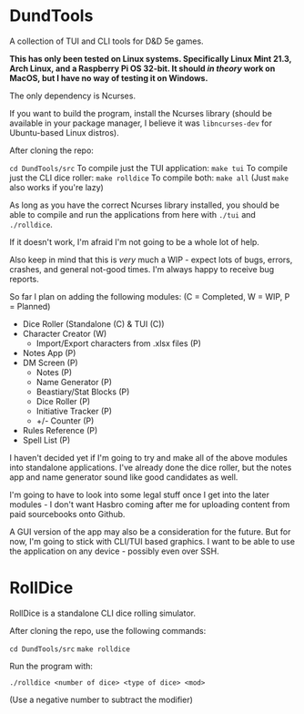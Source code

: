 # DundTools
A collection of TUI and CLI tools for D&D 5e games.

**This has only been tested on Linux systems. Specifically Linux Mint 21.3, Arch Linux, and a Raspberry Pi OS 32-bit. It should *in theory* work on MacOS, but I have no way of testing it on Windows.**

The only dependency is Ncurses.

If you want to build the program, install the Ncurses library (should be available in your package manager, I believe it was `libncurses-dev` for Ubuntu-based Linux distros).

After cloning the repo:

`cd DundTools/src`
To compile just the TUI application: `make tui`
To compile just the CLI dice roller: `make rolldice`
To compile both: `make all` (Just `make` also works if you're lazy)

As long as you have the correct Ncurses library installed, you should be able to compile and run the applications from here with `./tui` and `./rolldice`.

If it doesn't work, I'm afraid I'm not going to be a whole lot of help.

Also keep in mind that this is *very* much a WIP - expect lots of bugs, errors, crashes, and general not-good times. I'm always happy to receive bug reports.

So far I plan on adding the following modules:
(C = Completed, W = WIP, P = Planned)

- Dice Roller (Standalone (C) & TUI (C))
- Character Creator (W)
    - Import/Export characters from .xlsx files (P)
- Notes App (P)
- DM Screen (P)
    - Notes (P)
    - Name Generator (P)
    - Beastiary/Stat Blocks (P)
    - Dice Roller (P)
    - Initiative Tracker (P)
    - +/- Counter (P)
- Rules Reference (P)
- Spell List (P)

I haven't decided yet if I'm going to try and make all of the above modules into standalone applications. I've already done the dice roller, but the notes app and name generator sound like good candidates as well.

I'm going to have to look into some legal stuff once I get into the later modules - I don't want Hasbro coming after me for uploading content from paid sourcebooks onto Github.

A GUI version of the app may also be a consideration for the future. But for now, I'm going to stick with CLI/TUI based graphics. I want to be able to use the application on any device - possibly even over SSH.


# RollDice
RollDice is a standalone CLI dice rolling simulator.

After cloning the repo, use the following commands:

`cd DundTools/src`
`make rolldice`

Run the program with:

`./rolldice <number of dice> <type of dice> <mod>`

(Use a negative number to subtract the modifier)
